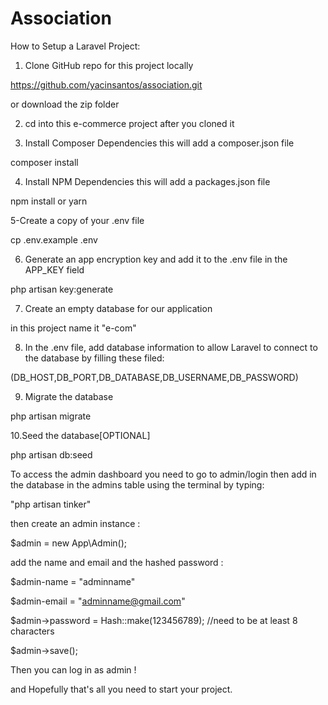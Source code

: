 # Association
How to Setup a Laravel Project:

1. Clone GitHub repo for this project locally

https://github.com/yacinsantos/association.git

or download the zip folder

2. cd into this e-commerce project after you cloned it

3. Install Composer Dependencies this will add a composer.json file

composer install

4. Install NPM Dependencies this will add a packages.json file

npm install or yarn

5-Create a copy of your .env file

cp .env.example .env

6. Generate an app encryption key and add it to the .env file in the APP_KEY field

php artisan key:generate

7. Create an empty database for our application

in this project name it "e-com"

8. In the .env file, add database information to allow Laravel to connect to the database by filling these filed:

(DB_HOST,DB_PORT,DB_DATABASE,DB_USERNAME,DB_PASSWORD)

9. Migrate the database

php artisan migrate

10.Seed the database[OPTIONAL]

php artisan db:seed

To access the admin dashboard you need to go to admin/login then add in the database in the admins table using the terminal by typing:

"php artisan tinker"

then create an admin instance : 

$admin = new App\Admin();

add the name and email and the hashed password :

$admin-name = "adminname"

$admin-email = "adminname@gmail.com"

$admin->password = Hash::make(123456789); //need to be at least 8 characters

$admin->save();

Then you can log in as admin !

and Hopefully that's all you need to start your project.



